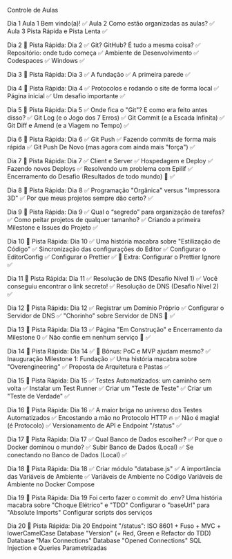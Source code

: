 Controle de Aulas

Dia 1
Aula 1 Bem vindo(a)! ✅
Aula 2 Como estão organizadas as aulas? ✅
Aula 3 Pista Rápida e Pista Lenta ✅

Dia 2
🚗 Pista Rápida: Dia 2 ✅
Git? GitHub? É tudo a mesma coisa? ✅
Repositório: onde tudo começa ✅
Ambiente de Desenvolvimento ✅
Codespaces ✅
Windows ✅

Dia 3
🚗 Pista Rápida: Dia 3 ✅
A fundação ✅
A primeira parede ✅

Dia 4
🚗 Pista Rápida: Dia 4 ✅
Protocolos e rodando o site de forma local ✅
Página inicial ✅
Um desafio importante ✅

Dia 5
🚗 Pista Rápida: Dia 5 ✅
Onde fica o "Git"? E como era feito antes disso? ✅
Git Log (e o Jogo dos 7 Erros) ✅
Git Commit (e a Escada Infinita) ✅
Git Diff e Amend (e a Viagem no Tempo) ✅

Dia 6
🚗 Pista Rápida: Dia 6 ✅
Git Push ✅
Fazendo commits de forma mais rápida ✅
Git Push De Novo (mas agora com ainda mais "força") ✅

Dia 7
🚗 Pista Rápida: Dia 7 ✅
Client e Server ✅
Hospedagem e Deploy ✅
Fazendo novos Deploys ✅
Resolvendo um problema com Epilif ✅
Encerramento do Desafio (Resultados de todo mundo) 🎉 ✅

Dia 8
🚗 Pista Rápida: Dia 8 ✅
Programação "Orgânica" versus "Impressora 3D" ✅
Por que meus projetos sempre dão certo? ✅

Dia 9
🚗 Pista Rápida: Dia 9 ✅
Qual o “segredo” para organização de tarefas? ✅
Como peitar projetos de qualquer tamanho? ✅
Criando a primeira Milestone e Issues do Projeto ✅

Dia 10
🚗 Pista Rápida: Dia 10 ✅
Uma história macabra sobre "Estilização de Código" ✅
Sincronização das configurações do Editor ✅
Configurar o EditorConfig ✅
Configurar o Prettier ✅
🎁 Extra: Configurar o Prettier Ignore ✅

Dia 11
🚗 Pista Rápida: Dia 11 ✅
Resolução de DNS (Desafio Nível 1) ✅
Você conseguiu encontrar o link secreto! ✅
Resolução de DNS (Desafio Nível 2) ✅

Dia 12
🚗 Pista Rápida: Dia 12 ✅
Registrar um Domínio Próprio ✅
Configurar o Servidor de DNS ✅
"Chorinho" sobre Servidor de DNS 💪 ✅

Dia 13
🚗 Pista Rápida: Dia 13 ✅
Página "Em Construção" e Encerramento da Milestone 0 ✅
Não confie em nenhum serviço 🛑 ✅

Dia 14
🚗 Pista Rápida: Dia 14 ✅
🎁 Bônus: PoC e MVP ajudam mesmo? ✅
Inauguração Milestone 1: Fundação ✅
Uma história macabra sobre "Overengineering" ✅
Proposta de Arquitetura e Pastas ✅

Dia 15
🚗 Pista Rápida: Dia 15 ✅
Testes Automatizados: um caminho sem volta ✅
Instalar um Test Runner ✅
Criar um "Teste de Teste" ✅
Criar um "Teste de Verdade" ✅

Dia 16
🚗 Pista Rápida: Dia 16 ✅
A maior briga no universo dos Testes Automatizados ✅
Encostando a mão no Protocolo HTTP 🔥 ✅
Não é magia! (é Protocolo) ✅
Versionamento de API e Endpoint "/status" ✅

Dia 17
🚗 Pista Rápida: Dia 17 ✅
Qual Banco de Dados escolher? ✅
Por que o Docker dominou o mundo? ✅
Subir Banco de Dados (Local) ✅
Se conectando no Banco de Dados (Local) ✅

Dia 18
🚗 Pista Rápida: Dia 18 ✅
Criar módulo "database.js" ✅
A importância das Variáveis de Ambiente ✅
Variáveis de Ambiente no Código 
Variáveis de Ambiente no Docker Compose 

Dia 19
🚗 Pista Rápida: Dia 19
Foi certo fazer o commit do .env?
Uma história macabra sobre "Choque Elétrico" e "TDD"
Configurar o "baseUrl" para "Absolute Imports"
Configurar scripts dos serviços

Dia 20
🚗 Pista Rápida: Dia 20
Endpoint "/status": ISO 8601 + Fuso + MVC + lowerCamelCase
Database "Version" (+ Red, Green e Refactor do TDD)
Database "Max Connections"
Database "Opened Connections"
SQL Injection e Queries Parametrizadas
